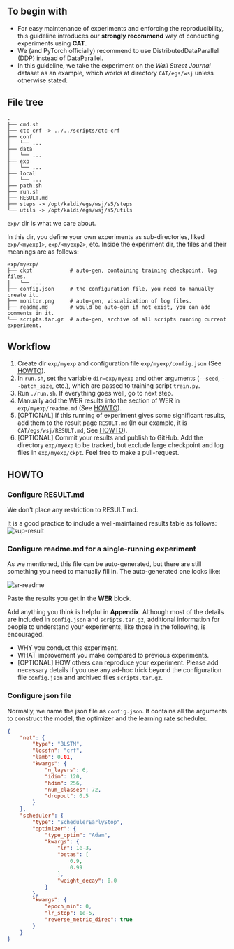 ## To begin with

* For easy maintenance of experiments and enforcing the reproducibility, this guideline introduces our **strongly recommend** way of conducting experiments using **CAT**.
* We (and PyTorch officially) recommend to use DistributedDataParallel (DDP) instead of DataParallel.
* In this guideline, we take the experiment on the *Wall Street Journal* dataset as an example, which works at directory `CAT/egs/wsj` unless otherwise stated.

## File tree

```
.
├── cmd.sh
├── ctc-crf -> ../../scripts/ctc-crf
├── conf
│   └── ...
├── data
│   └── ...
├── exp
│   └── ...
├── local
│   └── ...
├── path.sh
├── run.sh
├── RESULT.md
├── steps -> /opt/kaldi/egs/wsj/s5/steps
└── utils -> /opt/kaldi/egs/wsj/s5/utils
```

`exp/` dir is what we care about. 

In this dir, you define your own experiments as sub-directories, liked `exp/<myexp1>`, `exp/<myexp2>`, etc. Inside the experiment dir, the files and their meanings are as follows:

```
exp/myexp/
├── ckpt            # auto-gen, containing training checkpoint, log files.
│   └── ...
├── config.json     # the configuration file, you need to manually create it.
├── monitor.png     # auto-gen, visualization of log files.
├── readme.md       # would be auto-gen if not exist, you can add comments in it.
└── scripts.tar.gz  # auto-gen, archive of all scripts running current experiment.
```

## Workflow

1. Create dir `exp/myexp` and configuration file `exp/myexp/config.json` (See [HOWTO](#howto-config)).
2. In `run.sh`, set the variable `dir=exp/myexp` and other arguments (`--seed`, `--batch_size`, etc.), which are passed to training script `train.py`.
4. Run `./run.sh`. If everything goes well, go to next step.
5. Manually add the WER results into the section of WER in `exp/myexp/readme.md` (See [HOWTO](#howto-sr-readme)).
6. [OPTIONAL] If this running of experiment gives some significant results, add them to the result page `RESULT.md` (In our example, it is `CAT/egs/wsj/RESULT.md`, See [HOWTO](#howto-sup-readme)).
7. [OPTIONAL] Commit your results and publish to GitHub. Add the directory `exp/myexp` to be tracked, but exclude large checkpoint and log files in `exp/myexp/ckpt`. Feel free to make a pull-request.

## HOWTO

### Configure RESULT.md<a name='howto-sup-readme'></a>

We don't place any restriction to RESULT.md.

It is a good practice to include a well-maintained results table as follows:![sup-result](assets/sup-result-wsj.png)

### Configure readme.md for a single-running experiment<a name='howto-sr-readme'></a>

As we mentioned, this file can be auto-generated, but there are still something you need to manually fill in. The auto-generated one looks like:

![sr-readme](assets/sr-readme.png)

Paste the results you get in the **WER** block.

Add anything you think is helpful in **Appendix**. Although most of the details are included in `config.json` and `scripts.tar.gz`, additional information for people to understand your experiments, like those in the following, is encouraged.

* WHY you conduct this experiment.
* WHAT improvement you make compared to previous experiments.
* \[OPTIONAL\] HOW others can reproduce your experiment. Please add necessary details if you use any ad-hoc trick beyond the configuration file `config.json` and archived files `scripts.tar.gz`.

### Configure json file<a name='howto-config'></a>

Normally, we name the json file as `config.json`.  It contains all the arguments to construct the model, the optimizer and the learning rate scheduler.

```json
{
    "net": {
        "type": "BLSTM",
        "lossfn": "crf",
        "lamb": 0.01,
        "kwargs": {
            "n_layers": 6,
            "idim": 120,
            "hdim": 256,
            "num_classes": 72,
            "dropout": 0.5
        }
    },
    "scheduler": {
        "type": "SchedulerEarlyStop",
        "optimizer": {
            "type_optim": "Adam",
            "kwargs": {
                "lr": 1e-3,
                "betas": [
                    0.9,
                    0.99
                ],
                "weight_decay": 0.0
            }
        },
        "kwargs": {
            "epoch_min": 0,
            "lr_stop": 1e-5,
            "reverse_metric_direc": true
        }
    }
}
```

